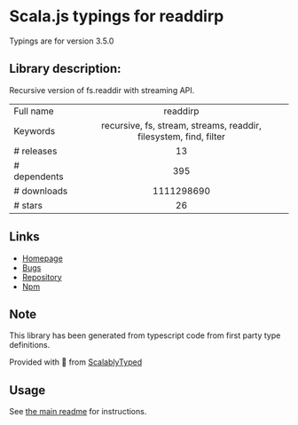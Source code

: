 
# Scala.js typings for readdirp

Typings are for version 3.5.0

## Library description:
Recursive version of fs.readdir with streaming API.

|                    |                 |
| ------------------ | :-------------: |
| Full name          | readdirp |
| Keywords           | recursive, fs, stream, streams, readdir, filesystem, find, filter |
| # releases         | 13 |
| # dependents       | 395 |
| # downloads        | 1111298690 |
| # stars            | 26 |

## Links
- [Homepage](https://github.com/paulmillr/readdirp)
- [Bugs](https://github.com/paulmillr/readdirp/issues)
- [Repository](https://github.com/paulmillr/readdirp)
- [Npm](https://www.npmjs.com/package/readdirp)
    


## Note
This library has been generated from typescript code from first party type definitions.

Provided with :purple_heart: from [ScalablyTyped](https://github.com/oyvindberg/ScalablyTyped)

## Usage
See [the main readme](../../readme.md) for instructions.


